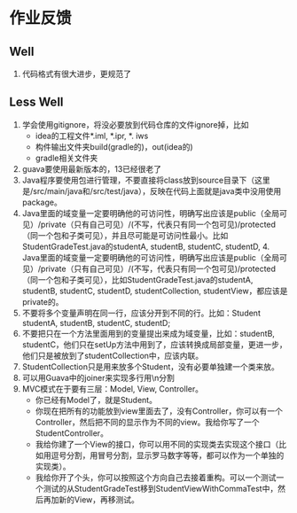 作业反馈
======================

## Well

1. 代码格式有很大进步，更规范了

## Less Well

1. 学会使用gitignore，将没必要放到代码仓库的文件ignore掉，比如
    - idea的工程文件*.iml, *.ipr, *. iws
    - 构件输出文件夹build(gradle的)，out(idea的)
    - gradle相关文件夹
2. guava要使用最新版本的，13已经很老了
3. Java程序要使用包进行管理，不要直接将class放到source目录下（这里是/src/main/java和/src/test/java），反映在代码上面就是java类中没用使用package。
4. Java里面的域变量一定要明确他的可访问性，明确写出应该是public（全局可见）/private（只有自己可见）/(不写，代表只有同一个包可见)/protected（同一个包和子类可见），并且尽可能是可访问性最小。比如StudentGradeTest.java的studentA, studentB, studentC, studentD, 4. Java里面的域变量一定要明确他的可访问性，明确写出应该是public（全局可见）/private（只有自己可见）/(不写，代表只有同一个包可见)/protected（同一个包和子类可见），比如StudentGradeTest.java的studentA, studentB, studentC, studentD, studentCollection, studentView，都应该是private的。
5. 不要将多个变量声明在同一行，应该分开到不同的行。比如：Student studentA, studentB, studentC, studentD;
6. 不要把只在一个方法里面用到的变量提出来成为域变量，比如：studentB, studentC，他们只在setUp方法中用到了，应该转换成局部变量，更进一步，他们只是被放到了studentCollection中，应该内联。
7. StudentCollection只是用来放多个Student，没有必要单独建一个类来放。
8. 可以用Guava中的joiner来实现多行用\n分割
9. MVC模式在于要有三层：Model, View, Controller。
    - 你已经有Model了，就是Student。
    - 你现在把所有的功能放到view里面去了，没有Controller，你可以有一个Controller，然后把不同的显示作为不同的view。我给你写了一个StudentController。
    - 我给你建了一个View的接口，你可以用不同的实现类去实现这个接口（比如用逗号分割，用冒号分割，显示罗马数字等等，都可以作为一个单独的实现类）。
    - 我给你开了个头，你可以按照这个方向自己去接着重构。可以一个测试一个测试的从StudentGradeTest移到StudentViewWithCommaTest中，然后再加新的View，再移测试。
